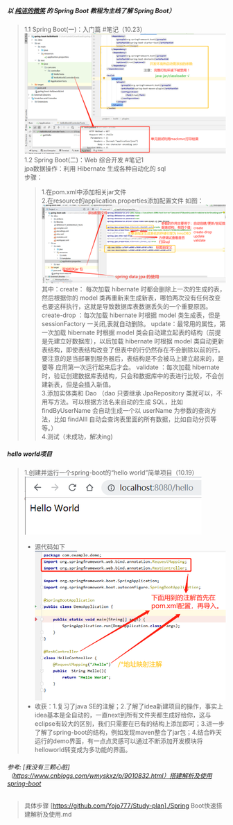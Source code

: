 ##### 以 [纯洁的微笑](http://www.ityouknow.com/spring-boot.html) 的 Spring Boot 教程为主线了解 Spring Boot）
> 1.1 Spring Boot(一)：入门篇  #笔记（10.23）  
 ![](./pic/111.png)
> 1.2 Spring Boot(二)：Web 综合开发 #笔记1   
 >  jpa数据操作：利用 Hibernate 生成各种自动化的 sql  
 >  步骤：  
 >> 1.在pom.xml中添加相关jar文件  
 >> 2.在resource的application.properties添加配置文件 如图：  
 >> ![](./pic/2.png)  
 >> 其中：create： 每次加载 hibernate 时都会删除上一次的生成的表，然后根据你的 model 类再重新来生成新表，哪怕两次没有任何改变也要这样执行，这就是导致数据库表数据丢失的一个重要原因。
       create-drop ：每次加载 hibernate 时根据 model 类生成表，但是 sessionFactory 一关闭,表就自动删除。
       update：最常用的属性，第一次加载 hibernate 时根据 model 类会自动建立起表的结构（前提是先建立好数据库），以后加载 hibernate 时根据 model 类自动更新表结构，即使表结构改变了但表中的行仍然存在不会删除以前的行。要注意的是当部署到服务器后，表结构是不会被马上建立起来的，是要等 应用第一次运行起来后才会。
       validate ：每次加载 hibernate 时，验证创建数据库表结构，只会和数据库中的表进行比较，不会创建新表，但是会插入新值。  
 >> 3.添加实体类和 Dao （dao 只要继承 JpaRepository 类就可以，不用写方法。可以根据方法名来自动的生成 SQL，比如findByUserName 会自动生成一个以 userName 为参数的查询方法，比如 findAlll 自动会查询表里面的所有数据，比如自动分页等等。）  
 >> 4.测试（未成功，解决ing)
#####  hello world项目
> 1.创建并运行一个spring-boot的“hello world”简单项目（10.19）  
![](./pic/helloworld.png)  
> - 源代码如下  
  ![](./pic/源码.png)
>- 收获：1.复习了java SE的注解；2.了解了idea新建项目的操作，事实上idea基本是全自动的，一直next到所有文件夹都生成好给你，这与eclipse有较大的区别，我们只需要在已有的结构上添加即可；3.进一步了解了spring-boot的结构，例如发现maven整合了jar包；4.结合昨天运行的demo界面，有一点点灵感可以通过不断添加开发模块将helloworld转变成为多功能的界面。

###### 参考: [我没有三颗心脏]（https://www.cnblogs.com/wmyskxz/p/9010832.html）搭建解析及使用spring-boot
> 具体步骤 [https://github.com/Yojo777/Study-plan]./Spring Boot快速搭建解析及使用.md